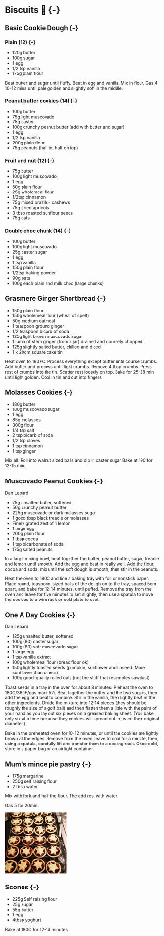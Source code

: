 # Biscuits 🍪 {-}

## Basic Cookie Dough {-}

### Plain (12) {-}
* 120g butter
* 100g sugar
* 1 egg
* 1/2 tsp vanilla
* 175g plain flour

Beat butter and sugar until fluffy. Beat in egg and vanilla. Mix in flour. Gas 4 10-12 mins until pale golden and slightly soft in the middle.

### Peanut butter cookies (14) {-}
* 100g butter
* 75g light muscovado
* 75g caster
* 100g crunchy peanut butter (add with butter and sugar)
* 1 egg
* 1/2 tsp vanilla
* 200g plain flour
* 75g peanuts (half in, half on top)

### Fruit and nut (12) {-}
* 75g butter
* 100g light muscovado
* 1 egg 
* 50g plain flour
* 25g wholemeal flour
* 1/2tsp cinnamon
* 75g mixed brazils+ cashews
* 75g dried apricots
* 3 tbsp roasted sunflour seeds
* 75g oats

### Double choc chunk (14) {-}
* 100g butter
* 100g light muscovado
* 25g caster sugar
* 1 egg
* 1 tsp vanilla
* 150g plain flour
* 1/2tsp baking powder 
* 90g oats
* 100g each plain and milk choc (large chunks)

## Grasmere Ginger Shortbread {-}

* 150g plain flour
* 150g wholemeal flour (wheat of spelt)
* 50g medium oatmeal
* 1 teaspoon ground ginger
* 1/2 teaspoon bicarb of soda
* 125g light brown muscovado sugar
* 1 lump of stem ginger (from a jar) drained and coursely chopped
* 125g slightly salted butter, chilled and diced
* 1 x 20cm square cake tin

Heat oven to 180*C. Process everything except butter until course crumbs. Add butter and process until light crumbs.
Remove 4 tbsp crumbs. Press rest of crumbs into the tin. Scatter rest loosely on top.
Bake for 25-28 min until light golden.
Cool in tin and cut into fingers

## Molasses Cookies {-}

* 180g butter
* 180g muscovado sugar
* 1 egg
* 85g molasses
* 300g flour
* 1/4 tsp salt
* 2 tsp bicarb of soda
* 1/2 tsp cloves
* 1 tsp cinnamon
* 1 tsp ginger

Mix all.
Roll into walnut sized balls and dip in caster sugar
Bake at 190 for 12-15 min.


## Muscovado Peanut Cookies {-}
Dan Lepard

* 75g unsalted butter, softened
* 50g crunchy peanut butter
* 225g muscovado or dark molasses sugar
* 1 good tbsp black treacle or molasses
* Finely grated zest of 1 lemon
* 1 large egg
* 200g plain flour
* 1 tbsp cocoa
* 1 tsp bicarbonate of soda
* 175g salted peanuts

In a large mixing bowl, beat together the butter, peanut butter, sugar, treacle and lemon until smooth. Add the egg and beat in really well. Add the flour, cocoa and soda, mix until the soft dough is smooth, then stir in the peanuts.

Heat the oven to 180C and line a baking tray with foil or nonstick paper. Place round, teaspoon-sized balls of the dough on to the tray, spaced 5cm apart, and bake for 12-14 minutes, until puffed. Remove the tray from the oven and leave for five minutes to set slightly, then use a spatula to move the cookies to a wire rack or cold plate to cool.

## One A Day Cookies {-}
Dan Lepard

* 125g unsalted butter, softened
* 100g (80) caster sugar
* 100g (80) soft muscovado sugar
* 1 large egg
* 1 tsp vanilla extract
* 100g wholemeal flour (bread flour ok)
* 150g lightly toasted seeds (pumpkin, sunflower and linseed. More sunflower than others)
* 100g good-quality rolled oats (not the stuff that resembles sawdust)

Toast seeds in a tray in the oven for about 8 minutes. 
Preheat the oven to 180C/360F/gas mark 5½. Beat together the butter and the two sugars, then add the egg and beat to combine. Stir in the vanilla, then lightly beat in the other ingredients.
Divide the mixture into 12-14 pieces (they should be roughly the size of a golf ball) and then flatten them a little with the palm of your hand as you lay out six pieces on a greased baking sheet. (You bake only six at a time because they cookies will spread out to twice their original diameter.)

Bake in the preheated oven for 10-12 minutes, or until the cookies are lightly brown at the edges.
Remove from the oven, leave to cool for a minute, then, using a spatula, carefully lift and transfer them to a cooling rack. Once cold, store in a paper bag or an airtight container.


## Mum's mince pie pastry {-}

* 175g margarine
* 250g self raising flour
* 2 tbsp water

Mix with fork and half the flour. The add rest with water.

Gas 5 for 20min.

<img src="images/mince-pies" width="200px" />

## Scones {-}

- 225g Self raising flour
- 25g sugar
- 55g butter
- 1 egg
- 4tbsp yoghurt

Bake at 180C for 12-14 minutes


